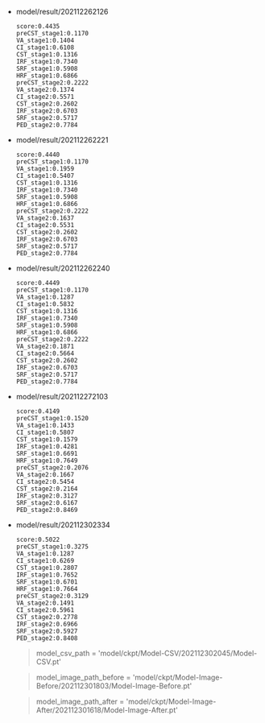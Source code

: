 - model/result/202112262126
    ```
    score:0.4435
    preCST_stage1:0.1170
    VA_stage1:0.1404
    CI_stage1:0.6108
    CST_stage1:0.1316
    IRF_stage1:0.7340
    SRF_stage1:0.5908
    HRF_stage1:0.6866
    preCST_stage2:0.2222
    VA_stage2:0.1374
    CI_stage2:0.5571
    CST_stage2:0.2602
    IRF_stage2:0.6703
    SRF_stage2:0.5717
    PED_stage2:0.7784
    ```

- model/result/202112262221
    ```
    score:0.4440
    preCST_stage1:0.1170
    VA_stage1:0.1959
    CI_stage1:0.5407
    CST_stage1:0.1316
    IRF_stage1:0.7340
    SRF_stage1:0.5908
    HRF_stage1:0.6866
    preCST_stage2:0.2222
    VA_stage2:0.1637
    CI_stage2:0.5531
    CST_stage2:0.2602
    IRF_stage2:0.6703
    SRF_stage2:0.5717
    PED_stage2:0.7784
    ```

- model/result/202112262240
    ```
    score:0.4449
    preCST_stage1:0.1170
    VA_stage1:0.1287
    CI_stage1:0.5832
    CST_stage1:0.1316
    IRF_stage1:0.7340
    SRF_stage1:0.5908
    HRF_stage1:0.6866
    preCST_stage2:0.2222
    VA_stage2:0.1871
    CI_stage2:0.5664
    CST_stage2:0.2602
    IRF_stage2:0.6703
    SRF_stage2:0.5717
    PED_stage2:0.7784
    ```
  
- model/result/202112272103
    ```
    score:0.4149
    preCST_stage1:0.1520
    VA_stage1:0.1433
    CI_stage1:0.5807
    CST_stage1:0.1579
    IRF_stage1:0.4281
    SRF_stage1:0.6691
    HRF_stage1:0.7649
    preCST_stage2:0.2076
    VA_stage2:0.1667
    CI_stage2:0.5454
    CST_stage2:0.2164
    IRF_stage2:0.3127
    SRF_stage2:0.6167
    PED_stage2:0.8469
    ```
  
- model/result/202112302334
    ```
    score:0.5022
    preCST_stage1:0.3275
    VA_stage1:0.1287
    CI_stage1:0.6269
    CST_stage1:0.2807
    IRF_stage1:0.7652
    SRF_stage1:0.6701
    HRF_stage1:0.7664
    preCST_stage2:0.3129
    VA_stage2:0.1491
    CI_stage2:0.5961
    CST_stage2:0.2778
    IRF_stage2:0.6966
    SRF_stage2:0.5927
    PED_stage2:0.8408
    ```
    > model_csv_path = 'model/ckpt/Model-CSV/202112302045/Model-CSV.pt'

    > model_image_path_before = 'model/ckpt/Model-Image-Before/202112301803/Model-Image-Before.pt'

    > model_image_path_after = 'model/ckpt/Model-Image-After/202112301618/Model-Image-After.pt'


